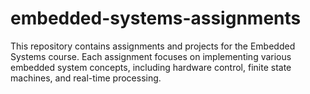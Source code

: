 # embedded-systems-assignments
This repository contains assignments and projects for the Embedded Systems course. Each assignment focuses on implementing various embedded system concepts, including hardware control, finite state machines, and real-time processing.
